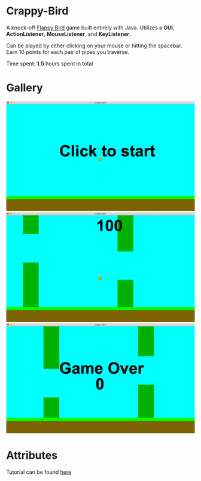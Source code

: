 # Crappy-Bird
A knock-off [Flappy Bird](https://flappybird.io/) game built entirely with Java. Utilizes a **GUI**, **ActionListener**, **MouseListener**, and **KeyListener**.

Can be played by either clicking on your mouse or hitting the spacebar. Earn 10 points for each pair of pipes you traverse.

Time spent: **1.5** hours spent in total

# Gallery

<img src='/images/start.png' title='Start screen of the Game' width='' alt='Start screen of the Game' />

<img src='/images/play.png' title='Playthrough of Game' width='' alt='Playthrough of the Game' />

<img src='/images/end.png' title='End screen of the Game' width='' alt='End screen of the Game' />

# Attributes

Tutorial can be found [here](https://www.youtube.com/watch?v=I1qTZaUcFX0&t=39s&ab_channel=JarytBustard)
